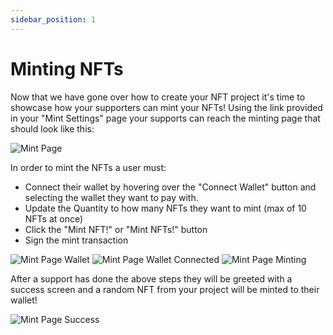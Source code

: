 ```yaml
---
sidebar_position: 1
---
```


# Minting NFTs

Now that we have gone over how to create your NFT project it's time to showcase how your supporters can mint your NFTs! Using the link provided in your "Mint Settings" page your supports can reach the minting page that should look like this:

![Mint Page](/img/minting-nfts/mint-nfts/mint-page.png)

In order to mint the NFTs a user must:

-   Connect their wallet by hovering over the "Connect Wallet" button and selecting the wallet they want to pay with.
-   Update the Quantity to how many NFTs they want to mint (max of 10 NFTs at once)
-   Click the "Mint NFT!" or "Mint NFTs!" button
-   Sign the mint transaction

![Mint Page Wallet](/img/minting-nfts/mint-nfts/mint-page-wallet.png)
![Mint Page Wallet Connected](/img/minting-nfts/mint-nfts/mint-page-wallet-connected.png)
![Mint Page Minting](/img/minting-nfts/mint-nfts/mint-page-minting.png)

After a support has done the above steps they will be greeted with a success screen and a random NFT from your project will be minted to their wallet!

![Mint Page Success](/img/minting-nfts/mint-nfts/mint-page-success.png)
